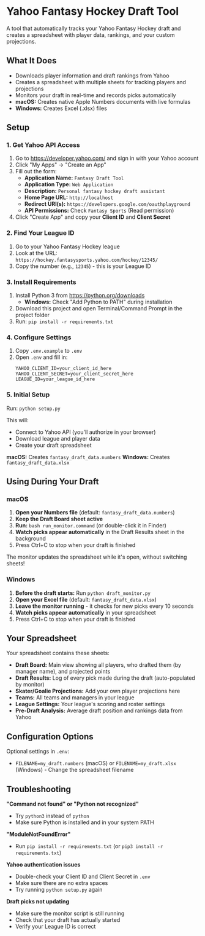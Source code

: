 # Yahoo Fantasy Hockey Draft Tool

A tool that automatically tracks your Yahoo Fantasy Hockey draft and creates a spreadsheet with player data, rankings, and your custom projections.

## What It Does

- Downloads player information and draft rankings from Yahoo
- Creates a spreadsheet with multiple sheets for tracking players and projections
- Monitors your draft in real-time and records picks automatically
- **macOS:** Creates native Apple Numbers documents with live formulas
- **Windows:** Creates Excel (.xlsx) files

## Setup

### 1. Get Yahoo API Access

1. Go to https://developer.yahoo.com/ and sign in with your Yahoo account
2. Click "My Apps" → "Create an App"
3. Fill out the form:
   - **Application Name:** `Fantasy Draft Tool`
   - **Application Type:** `Web Application`
   - **Description:** `Personal fantasy hockey draft assistant`
   - **Home Page URL:** `http://localhost`
   - **Redirect URI(s):** `https://developers.google.com/oauthplayground`
   - **API Permissions:** Check `Fantasy Sports` (Read permission)
4. Click "Create App" and copy your **Client ID** and **Client Secret**

### 2. Find Your League ID

1. Go to your Yahoo Fantasy Hockey league
2. Look at the URL: `https://hockey.fantasysports.yahoo.com/hockey/12345/`
3. Copy the number (e.g., `12345`) - this is your League ID

### 3. Install Requirements

1. Install Python 3 from https://python.org/downloads
   - **Windows:** Check "Add Python to PATH" during installation
2. Download this project and open Terminal/Command Prompt in the project folder
3. Run: `pip install -r requirements.txt`

### 4. Configure Settings

1. Copy `.env.example` to `.env`
2. Open `.env` and fill in:
   ```
   YAHOO_CLIENT_ID=your_client_id_here
   YAHOO_CLIENT_SECRET=your_client_secret_here
   LEAGUE_ID=your_league_id_here
   ```

### 5. Initial Setup

Run: `python setup.py`

This will:

- Connect to Yahoo API (you'll authorize in your browser)
- Download league and player data
- Create your draft spreadsheet

**macOS:** Creates `fantasy_draft_data.numbers`
**Windows:** Creates `fantasy_draft_data.xlsx`

## Using During Your Draft

### macOS

1. **Open your Numbers file** (default: `fantasy_draft_data.numbers`)
2. **Keep the Draft Board sheet active**
3. **Run:** `bash run_monitor.command` (or double-click it in Finder)
4. **Watch picks appear automatically** in the Draft Results sheet in the background
5. Press Ctrl+C to stop when your draft is finished

The monitor updates the spreadsheet while it's open, without switching sheets!

### Windows

1. **Before the draft starts:** Run `python draft_monitor.py`
2. **Open your Excel file** (default: `fantasy_draft_data.xlsx`)
3. **Leave the monitor running** - it checks for new picks every 10 seconds
4. **Watch picks appear automatically** in your spreadsheet
5. Press Ctrl+C to stop when your draft is finished

## Your Spreadsheet

Your spreadsheet contains these sheets:

- **Draft Board:** Main view showing all players, who drafted them (by manager name), and projected points
- **Draft Results:** Log of every pick made during the draft (auto-populated by monitor)
- **Skater/Goalie Projections:** Add your own player projections here
- **Teams:** All teams and managers in your league
- **League Settings:** Your league's scoring and roster settings
- **Pre-Draft Analysis:** Average draft position and rankings data from Yahoo

## Configuration Options

Optional settings in `.env`:

- `FILENAME=my_draft.numbers` (macOS) or `FILENAME=my_draft.xlsx` (Windows) - Change the spreadsheet filename

## Troubleshooting

**"Command not found" or "Python not recognized"**

- Try `python3` instead of `python`
- Make sure Python is installed and in your system PATH

**"ModuleNotFoundError"**

- Run `pip install -r requirements.txt` (or `pip3 install -r requirements.txt`)

**Yahoo authentication issues**

- Double-check your Client ID and Client Secret in `.env`
- Make sure there are no extra spaces
- Try running `python setup.py` again

**Draft picks not updating**

- Make sure the monitor script is still running
- Check that your draft has actually started
- Verify your League ID is correct
